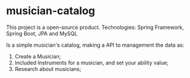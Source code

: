 # musician-catalog

This project is a open-source product. 
Technologies: Spring Framework, Spring Boot, JPA and MySQL

Is a simple musician's catalog, making a API to management the data as:
1. Create a Musician;
2. Included Instruments for a musician, and set your ability value;
3. Research about musicians;


  
